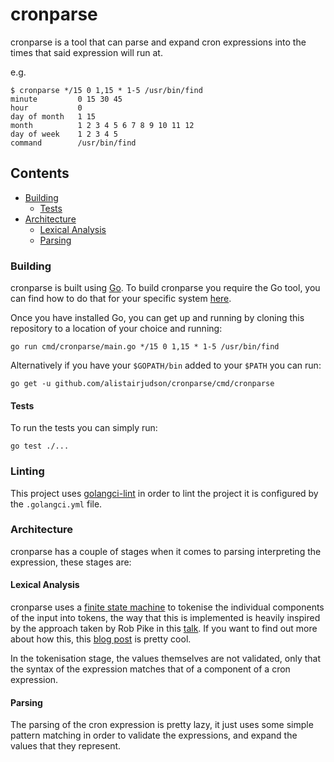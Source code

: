cronparse
=========


cronparse is a tool that can parse and expand cron expressions into the times
that said expression will run at.

e.g. 
```console
$ cronparse */15 0 1,15 * 1-5 /usr/bin/find
minute         0 15 30 45
hour           0
day of month   1 15
month          1 2 3 4 5 6 7 8 9 10 11 12
day of week    1 2 3 4 5
command        /usr/bin/find
```
## Contents
<!-- vim-markdown-toc GFM -->

- [Building](#building)
  - [Tests](#tests)
- [Architecture](#architecture)
  - [Lexical Analysis](#lexical-analysis)
  - [Parsing](#parsing)

<!-- vim-markdown-toc -->

### Building
cronparse is built using [Go][go]. To build cronparse you require the Go tool,
you can find how to do that for your specific system [here][installing-go].

Once you have installed Go, you can get up and running by cloning this
repository to a location of your choice and running:

`go run cmd/cronparse/main.go */15 0 1,15 * 1-5 /usr/bin/find`

Alternatively if you have your `$GOPATH/bin` added to your `$PATH` you can run:

`go get -u github.com/alistairjudson/cronparse/cmd/cronparse`

#### Tests
To run the tests you can simply run:

`go test ./...` 

### Linting
This project uses [golangci-lint][golangci-lint] in order to lint the project
it is configured by the `.golangci.yml` file.

### Architecture
cronparse has a couple of stages when it comes to parsing interpreting the
expression, these stages are:

#### Lexical Analysis
cronparse uses a [finite state machine][fsm] to tokenise the individual
components of the input into tokens, the way that this is implemented is heavily
inspired by the approach taken by Rob Pike in this [talk][rob-pike-talk]. If you
want to find out more about how this, this [blog post][blog-post] is pretty
cool.

In the tokenisation stage, the values themselves are not validated, only that
the syntax of the expression matches that of a component of a cron expression.

#### Parsing
The parsing of the cron expression is pretty lazy, it just uses some simple
pattern matching in order to validate the expressions, and expand the values
that they represent.

[go]: https://golang.org/
[installing-go]: https://golang.org/doc/install
[fsm]: https://en.wikipedia.org/wiki/Finite-state_machine
[rob-pike-talk]: https://www.youtube.com/watch?v=HxaD_trXwRE
[blog-post]: https://hackernoon.com/lexical-analysis-861b8bfe4cb0
[golangci-lint]: github.com/golangci/golangci-lint

